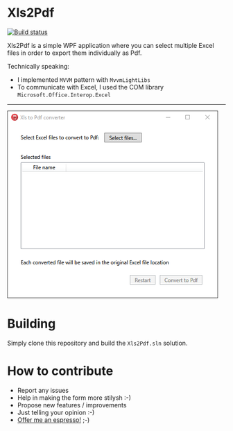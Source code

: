 # Xls2Pdf

[![Build status](https://dev.azure.com/fbonizzi/GithubOpenSource/_apis/build/status/Xls2Pdf)](https://dev.azure.com/fbonizzi/GithubOpenSource/_build/latest?definitionId=24)

Xls2Pdf is a simple WPF application where you can select multiple Excel files in order to export them individually as Pdf.

Technically speaking:
- I implemented `MVVM` pattern with `MvvmLightLibs`
- To communicate with Excel, I used the COM library `Microsoft.Office.Interop.Excel`

---
![Screenshot](https://raw.githubusercontent.com/FrancescoBonizzi/Xls2Pdf/master/Screenshots/Xls2PdfScreenshot.png)

# Building
Simply clone this repository and build the `Xls2Pdf.sln` solution.

# How to contribute
- Report any issues
- Help in making the form more stilysh :-)
- Propose new features / improvements
- Just telling your opinion :-)
- [Offer me an espresso!](https://www.paypal.com/cgi-bin/webscr?cmd=_donations&business=DTT7P8N3TV7N6&currency_code=EUR&source=url) ;-)
